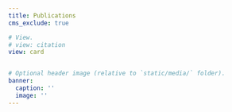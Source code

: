 ```yaml
---
title: Publications
cms_exclude: true

# View.
# view: citation
view: card


# Optional header image (relative to `static/media/` folder).
banner:
  caption: ''
  image: ''
---
```


